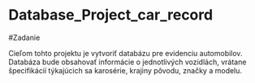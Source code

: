 # Database_Project_car_record
#Zadanie

Cieľom tohto projektu je vytvoriť databázu pre evidenciu automobilov. Databáza bude obsahovať informácie o jednotlivých vozidlách, vrátane špecifikácií týkajúcich sa karosérie, krajiny pôvodu, značky a modelu.
